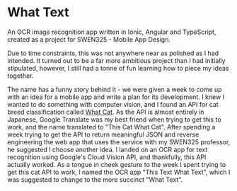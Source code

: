 # What Text
An OCR image recognition app written in Ionic, Angular and TypeScript, created as a project for SWEN325 - Mobile App Design.

Due to time constraints, this was not anywhere near as polished as I had intended. It turned out to be a far more ambitious project than I had initially stipulated, however, I still had a tonne of fun learning how to piece my ideas together. 

The name has a funny story behind it - we were given a week to come up with an idea for a mobile app and write a plan for its development. I knew I wanted to do something with computer vision, and I found an API for cat breed classification called [What Cat](https://metadata.co.jp/apis/what-cat.html). As the API is almost entirely in Japanese, Google Translate was my best friend when trying to get this to work, and the name translated to "This Cat What Cat". After spending a week trying to get the API to return meaningful JSON and reverse engineering the web app that uses the service with my SWEN325 professor, he suggested I choose another idea. I landed on an OCR app for text recognition using Google's Cloud Vision API, and thankfully, this API actually worked. As a tongue in cheek gesture to the week I spent trying to get this cat API to work, I named the OCR app "This Text What Text", which I was suggested to change to the more succinct "What Text".
